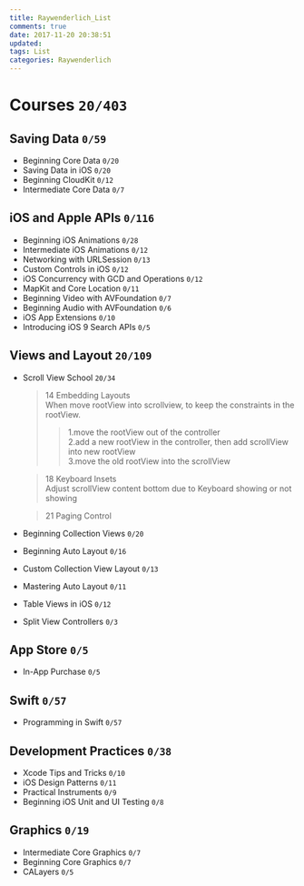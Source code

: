 ```yaml
---
title: Raywenderlich_List
comments: true
date: 2017-11-20 20:38:51
updated:
tags: List
categories: Raywenderlich
---
```

# Courses `20/403`

## Saving Data `0/59`

* Beginning Core Data `0/20`
* Saving Data in iOS `0/20` 		
* Beginning CloudKit		`0/12`
* Intermediate Core Data		`0/7`
<!-- more -->
## iOS and Apple APIs `0/116`

* Beginning iOS Animations	`0/28`
* Intermediate iOS Animations		`0/12`	
* Networking with URLSession		`0/13`
* Custom Controls in iOS		`0/12`
* iOS Concurrency with GCD and Operations `0/12`
* MapKit and Core Location		`0/11`
* Beginning Video with AVFoundation		`0/7`
* Beginning Audio with AVFoundation		`0/6`
* iOS App Extensions		`0/10`
* Introducing iOS 9 Search APIs		`0/5`

## Views and Layout `20/109`

* Scroll View School		`20/34`			
	> 14 Embedding Layouts  
	When move rootView into scrollview, to keep the constraints in the rootView.  
	>> 1.move the rootView out of the controller  
	2.add a new rootView in the controller, then add scrollView into new rootView  
	3.move the old rootView into the scrollView
	
	> 18 Keyboard Insets  
	Adjust scrollView content bottom due to Keyboard showing or not showing
	
	> 21 Paging Control

* Beginning Collection Views		`0/20`	
* Beginning Auto Layout		`0/16`
* Custom Collection View Layout		`0/13`
* Mastering Auto Layout		`0/11`		
* Table Views in iOS		`0/12`
* Split View Controllers		`0/3`

## App Store `0/5`

* In-App Purchase		`0/5`

## Swift `0/57`

* Programming in Swift		`0/57`

## Development Practices `0/38`

* Xcode Tips and Tricks	`0/10`		
* iOS Design Patterns	`0/11`		
* Practical Instruments	`0/9`		
* Beginning iOS Unit and UI Testing		`0/8`

## Graphics	`0/19`

* Intermediate Core Graphics		`0/7`	
* Beginning Core Graphics		`0/7`
* CALayers		`0/5`